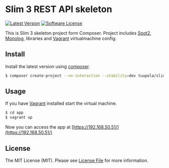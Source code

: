 # Slim 3 REST API skeleton

[![Latest Version](https://img.shields.io/packagist/v/tuupola/slim-api-skeleton.svg?style=flat-square)](https://github.com/tuupola/slim-api-skeleton/releases)
[![Software License](https://img.shields.io/badge/license-MIT-brightgreen.svg?style=flat-square)](LICENSE.md)

This is Slim 3 skeleton project form Composer. Project includes [Spot2](http://phpdatamapper.com/), [Monolog](https://github.com/Seldaek/monolog), libraries and [Vagrant](https://www.vagrantup.com/) virtualmachine config.

## Install

Install the latest version using [composer](https://getcomposer.org/).

``` bash
$ composer create-project --no-interaction --stability=dev tuupola/slim-api-skeleton app
```

## Usage

If you have [Vagrant](https://www.vagrantup.com/) installed start the virtual machine.

``` bash
$ cd app
$ vagrant up
```

Now you can access the app at [https://192.168.50.51/](https://192.168.50.51/)

## License

The MIT License (MIT). Please see [License File](LICENSE.md) for more information.